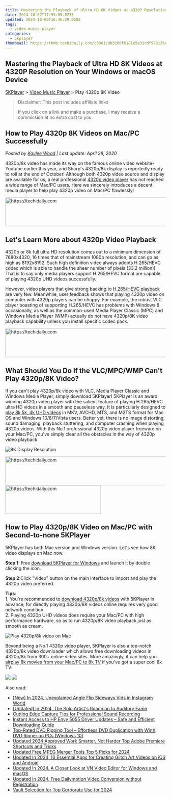```yaml
---
title: Mastering the Playback of Ultra HD 8K Videos at 4320P Resolution on Your Windows or macOS Device
date: 2024-10-02T17:59:05.073Z
updated: 2024-10-06T16:46:29.058Z
tags:
  - video-music-player
categories:
  - 5kplayer
thumbnail: https://thmb.techidaily.com/c3881c9b3280f6181e5e31cdf97813641b81345019e7ba1cde62d3c30be7801d.jpg
---
```


## Mastering the Playback of Ultra HD 8K Videos at 4320P Resolution on Your Windows or macOS Device

[5KPlayer](https://tools.techidaily.com/5kplayer/products/) \> [Video Music Player](https://tools.techidaily.com/5kplayer/video-music-player/) \> Play 4320p 8K Video

>  Disclaimer: This post includes affiliate links
>
>  If you click on a link and make a purchase, I may receive a commission at no extra cost to you.
>

## How to Play 4320p 8K Videos on Mac/PC Successfully

 _Posted by [Kaylee Wood](https://www.quora.com/profile/Amanda-Hu-21) | Last update: April 28, 2020_ 

4320p/8k video has made its way on the famous online video website-Youtube earlier this year, and Sharp's 4320p/8k display is reportedly ready to roll at the end of October! Although both 4320p video source and display are available for us, a real professional [4320p video player](https://tools.techidaily.com/5kplayer/products/) has not reached a wide range of Mac/PC users. Here we sincerely introduces a decent media player to help play 4320p video on Mac/PC flawlessly!

<!-- affiliate ads begin -->
<a href="https://laganoo.pxf.io/c/5597632/1484944/16446" target="_top" id="1484944">
  <img src="//a.impactradius-go.com/display-ad/16446-1484944" border="0" alt="https://techidaily.com" width="728" height="90"/>
</a>
<img height="0" width="0" src="https://laganoo.pxf.io/i/5597632/1484944/16446" style="position:absolute;visibility:hidden;" border="0" />
<!-- affiliate ads end -->

## Let's Learn More about 4320p Video Playback

4320p or 8k full ultra HD resolution comes out to a minimum dimension of 7680x4320, 16 times that of mainstream 1080p resolution, and can go as high as 8192x8192\. Such high definition video always adopts H.265/HEVC codec which is able to handle the sheer number of pixels (33.2 million)! That is to say only media players support H.265/HEVC format are capable of playing 4320p UHD videos successfully.

 However, video players that give strong backing to [H.265/HEVC playback](https://tools.techidaily.com/5kplayer/video-music-player/) are very few. Meanwhile, user feedback shows that playing 4320p video on computer with 4320p players can be choppy. For example, the robust VLC player boasting of supporting H.265/HEVC has problems with Windows 8 occasionally, as well as the common-used Media Player Classic (MPC) and Windows Media Player (WMP) actually do not have 4320p/8K video playback capability unless you install specific codec pack.

<!-- affiliate ads begin -->
<a href="https://aligracehair.sjv.io/c/5597632/1948954/19272" target="_top" id="1948954">
  <img src="//a.impactradius-go.com/display-ad/19272-1948954" border="0" alt="https://techidaily.com" width="728" height="90"/>
</a>
<img height="0" width="0" src="https://aligracehair.sjv.io/i/5597632/1948954/19272" style="position:absolute;visibility:hidden;" border="0" />
<!-- affiliate ads end -->

## What Should You Do If the VLC/MPC/WMP Can't Play 4320p/8K Video?

If you can't play 4320p/8k video with VLC, Media Player Classic and Windows Media Player, simply download 5KPlayer! 5KPlayer is an award winning 4320p video player with the salient feature of playing H.265/HEVC ultra HD videos in a smooth and pauseless way. It is particularly designed to [play 8k,5k, 4k UHD videos](https://tools.techidaily.com/5kplayer/video-music-player/) in MKV, AVCHD, MTS, and M2TS format for Mac OS and Windows 10/8/7/Vista users. Better yet, there is no image distorting, sound damaging, playback stuttering, and computer crashing when playing 4320p videos. With this No.1 professional 4320p video player freeware on your Mac/PC, you've simply clear all the obstacles in the way of 4320p video playback. 

![8K Display Resolution](https://www.5kplayer.com/video-music-player/img/8k-display-resolution.jpg) 

<!-- affiliate ads begin -->
<a href="https://appsumo.8odi.net/c/5597632/2100530/7443" target="_top" id="2100530">
  <img src="//a.impactradius-go.com/display-ad/7443-2100530" border="0" alt="https://techidaily.com" width="728" height="90"/>
</a>
<img height="0" width="0" src="https://appsumo.8odi.net/i/5597632/2100530/7443" style="position:absolute;visibility:hidden;" border="0" />
<!-- affiliate ads end -->

<!-- affiliate ads begin -->
<a href="https://aligracehair.sjv.io/c/5597632/1886015/19272" target="_top" id="1886015">
  <img src="//a.impactradius-go.com/display-ad/19272-1886015" border="0" alt="https://techidaily.com" width="300" height="90"/>
</a>
<img height="0" width="0" src="https://aligracehair.sjv.io/i/5597632/1886015/19272" style="position:absolute;visibility:hidden;" border="0" />
<!-- affiliate ads end -->

## How to Play 4320p/8K Video on Mac/PC with Second-to-none 5KPlayer

5KPlayer has both Mac version and Windows version. Let's see how 8K video displays on Mac now. 

**Step 1**: Free [download 5KPlayer for Windows](https://tools.techidaily.com/5kplayer/products/) and launch it by double clicking the icon. 

**Step 2**:Click "Video" button on the main interface to import and play the 4320p video preferred. 

**Tips**:   
 1\. You're recommended to [download 4320p/8k videos](https://tools.techidaily.com/5kplayer/youtube-download/) with 5KPlayer in advance, for directly playing 4320p/8K videos online requires very good network condition.  
2\. Playing 4320p UHD videos does require your Mac/PC with high performance hardware, so as to run 4320p/8K video playback just as smooth as cream.

![Play 4320p/8k video on Mac](https://www.5kplayer.com/video-music-player/img/play-8k-movies-on-mac.jpg) 

Beyond being a No.1 4320p video player, 5KPlayer is also a top-notch 4320p/8k video downloader which allows free downloading videos in 4320p/8k from 300+ online video sites. More amazingly, it can help you [airplay 8k movies from your Mac/PC to 8k TV](https://tools.techidaily.com/5kplayer/airplay/) if you've got a super cool 8k TV! 

[![](https://www.5kplayer.com/video-music-player/../button/freedownbackmac.png)](https://tools.techidaily.com/5kplayer/products/) [![](https://www.5kplayer.com/video-music-player/../button/freedownwhitewin.png)](https://tools.techidaily.com/5kplayer/products/)

<ins class="adsbygoogle"
     style="display:block"
     data-ad-format="autorelaxed"
     data-ad-client="ca-pub-7571918770474297"
     data-ad-slot="1223367746"></ins>

<ins class="adsbygoogle"
     style="display:block"
     data-ad-client="ca-pub-7571918770474297"
     data-ad-slot="8358498916"
     data-ad-format="auto"
     data-full-width-responsive="true"></ins>

<span class="atpl-alsoreadstyle">Also read:</span>
<div><ul>
<li><a href="https://fox-glue.techidaily.com/new-in-2024-unexplained-angle-flip-sideways-vids-in-instagram-world/"><u>[New] In 2024, Unexplained Angle Flip Sideways Vids in Instagram World</u></a></li>
<li><a href="https://fox-blue.techidaily.com/updated-in-2024-the-solo-artists-roadmap-to-auditory-fame/"><u>[Updated] In 2024, The Solo Artist's Roadmap to Auditory Fame</u></a></li>
<li><a href="https://youtube-zero.techidaily.com/ng-edge-capture-tips-for-professional-sound-recording/"><u>Cutting Edge Capture Tips for Professional Sound Recording</u></a></li>
<li><a href="https://hardware-updates.techidaily.com/instant-access-to-hp-envy-5055-driver-updates-safe-and-efficient-downloading-guide/"><u>Instant Access to HP Envy 5055 Driver Updates – Safe and Efficient Downloading Guide</u></a></li>
<li><a href="https://tech-revival.techidaily.com/top-rated-dvd-ripping-tool-effortless-dvd-duplication-with-winx-dvd-ripper-on-pcs-windows-10/"><u>Top-Rated DVD Ripping Tool – Effortless DVD Duplication with WinX DVD Ripper on PCs (Windows 10)</u></a></li>
<li><a href="https://video-creation-software.techidaily.com/updated-2024-approved-work-smarter-not-harder-top-adobe-premiere-shortcuts-and-tricks/"><u>Updated 2024 Approved Work Smarter, Not Harder Top Adobe Premiere Shortcuts and Tricks</u></a></li>
<li><a href="https://video-creation-software.techidaily.com/updated-free-mpeg-merger-tools-top-5-picks-for-2024/"><u>Updated Free MPEG Merger Tools Top 5 Picks for 2024</u></a></li>
<li><a href="https://video-creation-software.techidaily.com/updated-in-2024-10-essential-apps-for-creating-glitch-art-videos-on-ios-and-android/"><u>Updated In 2024, 10 Essential Apps for Creating Glitch Art Videos on iOS and Android</u></a></li>
<li><a href="https://video-creation-software.techidaily.com/updated-in-2024-a-closer-look-at-vn-video-editor-for-windows-and-macos/"><u>Updated In 2024, A Closer Look at VN Video Editor for Windows and macOS</u></a></li>
<li><a href="https://video-creation-software.techidaily.com/updated-in-2024-free-dailymotion-video-conversion-without-registration/"><u>Updated In 2024, Free Dailymotion Video Conversion without Registration</u></a></li>
<li><a href="https://some-skills.techidaily.com/vault-selection-for-top-corporate-use-for-2024/"><u>Vault Selection for Top Corporate Use for 2024</u></a></li>
</ul></div>

